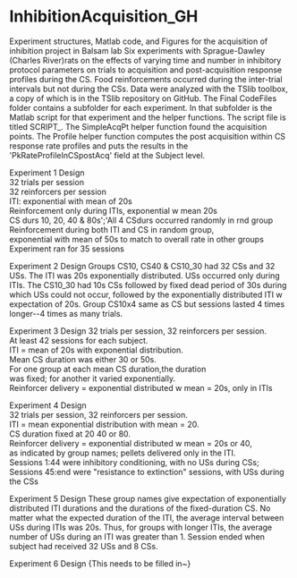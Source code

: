 # InhibitionAcquisition_GH
Experiment structures, Matlab code, and Figures for the acquisition of inhibition project in Balsam lab
Six experiments with Sprague-Dawley (Charles River)rats on the effects of varying time and number in inhibitory protocol parameters on trials to acquisition and post-acquisition response profiles during the CS. Food reinforcements occurred during the inter-trial intervals but not during the CSs. Data were analyzed with the TSlib toolbox, a copy of which is in the TSlib repository on GitHub. The Final CodeFiles folder contains a subfolder for each experiment. In that subfolder is the Matlab script for that experiment and the helper functions. The script file is titled SCRIPT_<ExperimentName>. The SimpleAcqPt helper function found the acquisition points. The Profile helper function computes the post acquisition within CS response rate profiles and puts the results in the  'PkRateProfileInCSpostAcq' field at the Subject level.

Experiment 1 Design                                                   
32 trials per session                                                 
32 reinforcers per session                                            
ITI: exponential with mean of 20s                                     
Reinforcement only during ITIs, exponential w mean 20s                
CS durs 10, 20, 40 & 80s';'All 4 CSdurs occurred randomly in rnd group
Reinforcement during both ITI and CS in random group,                 
exponential with mean of 50s to match to overall rate in other groups 
Experiment ran for 35 sessions

Experiment 2 Design
Groups CS10, CS40 & CS10_30 had 32 CSs and 32 USs.
The ITI was 20s exponentially distributed. USs occurred only
during ITIs. The CS10_30 had 10s CSs followed by fixed dead
period of 30s during which USs could not occur, followed by the
exponentially distributed ITI w expectation of 20s. Group CS10x4
same as CS but sessions lasted 4 times longer--4 times as many trials.

Experiment 3 Design
32 trials per session, 32 reinforcers per session.               
At least 42 sessions for each subject.                           
ITI = mean of 20s with exponential distribution.                                                                                 
Mean CS duration was either 30 or 50s.                           
For one group at each mean CS duration,the duration              
was fixed; for another it varied exponentially.                                                                                   
Reinforcer delivery = exponential distributed w mean = 20s,
only in ITIs

Experiment 4 Design                                                     
32 trials per session, 32 reinforcers per session.                                                                                    
ITI = mean exponential distribution with mean = 20.                                                                                   
CS duration fixed at 20 40 or 80.                                                                                                     
Reinforcer delivery = exponential distributed w mean = 20s or 40,  
as indicated by group names; pellets delivered only in the ITI.                                 
Sessions 1:44 were inhibitory conditioning, with no USs during CSs;
Sessions 45:end were "resistance to extinction" sessions, with USs during the CSs

Experiment 5 Design
These group names give expectation of exponentially distributed
ITI durations and the durations of the fixed-duration CS.
No matter what the expected duration of the ITI, the average
interval between USs during ITIs was 20s. Thus, for groups
with longer ITIs, the average number of USs during an ITI
was greater than 1. Session ended when subject had received 32 USs and 8 CSs.

Experiment 6 Design
{This needs to be filled in~}  
